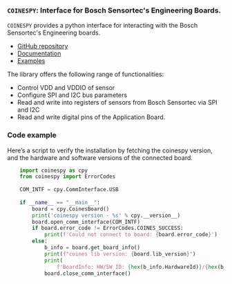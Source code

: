 ### `COINESPY`: Interface for Bosch Sensortec's Engineering Boards.
`COINESPY` provides a python interface for interacting with the Bosch Sensortec's Engineering boards.

- [GitHub repository](https://github.com/boschsensortec/COINES/tree/main/coines-api/pc/python)
- [Documentation](https://boschsensortec.github.io/COINES/py_api/coinespy_api_description/coinespy_api_description/)
- [Examples](https://github.com/boschsensortec/COINES/tree/main/examples/python)


The library offers the following range of functionalities:

- Control VDD and VDDIO of sensor
- Configure SPI and I2C bus parameters
- Read and write into registers of sensors from Bosch Sensortec via SPI and I2C
- Read and write digital pins of the Application Board.

### Code example

Here’s a script to verify the installation by fetching the coinespy version, and the hardware and software versions of the connected board.

```python
	import coinespy as cpy
	from coinespy import ErrorCodes
	
	COM_INTF = cpy.CommInterface.USB
	
	if __name__ == "__main__":
		board = cpy.CoinesBoard()
		print('coinespy version - %s' % cpy.__version__)
		board.open_comm_interface(COM_INTF)
		if board.error_code != ErrorCodes.COINES_SUCCESS:
			print(f'Could not connect to board: {board.error_code}')
		else:
			b_info = board.get_board_info()
			print(f"coines lib version: {board.lib_version}")
			print(
				f'BoardInfo: HW/SW ID: {hex(b_info.HardwareId)}/{hex(b_info.SoftwareId)}')
			board.close_comm_interface()
```

<br>

